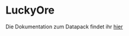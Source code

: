 # LuckyOre

Die Dokumentation zum Datapack findet ihr [hier](https://rafaelurben.github.io/minecraft/datapacks/luckyore)

